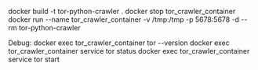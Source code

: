 docker build -t tor-python-crawler .
docker stop tor_crawler_container
docker run --name tor_crawler_container -v /tmp:/tmp -p 5678:5678 -d --rm tor-python-crawler

Debug:
docker exec tor_crawler_container tor --version
docker exec tor_crawler_container service tor status
docker exec tor_crawler_container service tor start
